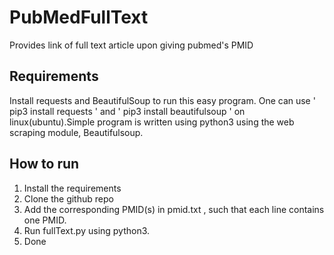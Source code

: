 # PubMedFullText
Provides link of full text article upon giving pubmed's PMID

## Requirements
Install requests and BeautifulSoup to run this easy program. One can use ' pip3 install requests ' and ' pip3 install beautifulsoup ' on linux(ubuntu).Simple program is written using python3 using the web scraping module, Beautifulsoup.

## How to run
1. Install the requirements
2. Clone the github repo
3. Add the corresponding PMID(s) in pmid.txt , such that each line contains one PMID.
4. Run fullText.py using python3.
5. Done
